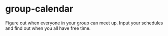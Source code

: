# group-calendar
Figure out when everyone in your group can meet up. Input your schedules and find out when you all have free time.
